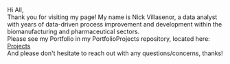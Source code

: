 Hi All,  
Thank you for visiting my page! My name is Nick Villasenor, a data analyst with years of data-driven process improvement and development within the biomanufacturing and pharmaceutical sectors.  
Please see my Portfolio in my PortfolioProjects repository, located here: [Projects](https://github.com/IcedFlow/PortfolioProjects)  
And please don't hesitate to reach out with any questions/concerns, thanks!
<!---
IcedFlow/IcedFlow is a ✨ special ✨ repository because its `README.md` (this file) appears on your GitHub profile.
You can click the Preview link to take a look at your changes.
--->
